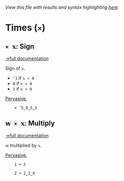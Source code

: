 *View this file with results and syntax highlighting [here](https://mlochbaum.github.io/BQN/help/sign_multiply.html).*

# Times (`×`)

## `× 𝕩`: Sign
[→full documentation](../doc/arithmetic.md#basic-arithmetic)

Sign of `𝕩`.
- `¯1` if `𝕩 < 0`
- `0` if `𝕩 = 0`
- `1` if `𝕩 > 0`

[Pervasive.](../doc/arithmetic.md#pervasion)

        × ¯5‿0‿5‿1



## `𝕨 × 𝕩`: Multiply
[→full documentation](../doc/arithmetic.md#basic-arithmetic)

`𝕨` multiplied by `𝕩`.

[Pervasive.](../doc/arithmetic.md#pervasion)

        1 × 2

        2 × 2‿3‿4

